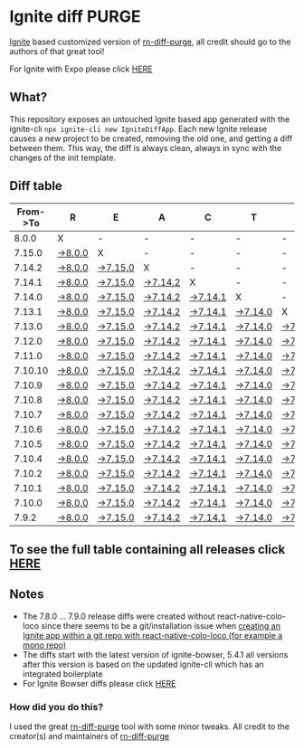 # Ignite diff PURGE

[Ignite](https://github.com/infinitered/ignite) based customized version of [rn-diff-purge](https://github.com/react-native-community/rn-diff-purge/), all credit should go to the authors of that great tool!

For Ignite with Expo please click [HERE](https://github.com/nirre7/ignite-expo-diff-purge)

## What?

This repository exposes an untouched Ignite based app generated with the ignite-cli
`npx ignite-cli new IgniteDiffApp`. Each new Ignite release causes a new project to be created, removing the old one, and getting a diff between them. This way, the diff is always clean, always in sync with the changes of the init template.

## Diff table

| From->To | R                                                                                             | E                                                                                               | A                                                                                               | C                                                                                               | T                                                                                               |                                                                                                 | N                                                                                               | A                                                                                               | T                                                                                               | I                                                                                                | V                                                                                              | E                                                                                              |                                                                                                |                                                                                                |                                                                                                |                                                                                                |                                                                                                |                                                                                                |                                                                                               |     |
| -------- | --------------------------------------------------------------------------------------------- | ----------------------------------------------------------------------------------------------- | ----------------------------------------------------------------------------------------------- | ----------------------------------------------------------------------------------------------- | ----------------------------------------------------------------------------------------------- | ----------------------------------------------------------------------------------------------- | ----------------------------------------------------------------------------------------------- | ----------------------------------------------------------------------------------------------- | ----------------------------------------------------------------------------------------------- | ------------------------------------------------------------------------------------------------ | ---------------------------------------------------------------------------------------------- | ---------------------------------------------------------------------------------------------- | ---------------------------------------------------------------------------------------------- | ---------------------------------------------------------------------------------------------- | ---------------------------------------------------------------------------------------------- | ---------------------------------------------------------------------------------------------- | ---------------------------------------------------------------------------------------------- | ---------------------------------------------------------------------------------------------- | --------------------------------------------------------------------------------------------- | --- |
| 8.0.0    | X                                                                                             | -                                                                                               | -                                                                                               | -                                                                                               | -                                                                                               | -                                                                                               | -                                                                                               | -                                                                                               | -                                                                                               | -                                                                                                | -                                                                                              | -                                                                                              | -                                                                                              | -                                                                                              | -                                                                                              | -                                                                                              | -                                                                                              | -                                                                                              | -                                                                                             | -   |
| 7.15.0   | [->8.0.0](https://github.com/nirre7/ignite-diff-purge/compare/release/7.15.0..release/8.0.0)  | X                                                                                               | -                                                                                               | -                                                                                               | -                                                                                               | -                                                                                               | -                                                                                               | -                                                                                               | -                                                                                               | -                                                                                                | -                                                                                              | -                                                                                              | -                                                                                              | -                                                                                              | -                                                                                              | -                                                                                              | -                                                                                              | -                                                                                              | -                                                                                             | -   |
| 7.14.2   | [->8.0.0](https://github.com/nirre7/ignite-diff-purge/compare/release/7.14.2..release/8.0.0)  | [->7.15.0](https://github.com/nirre7/ignite-diff-purge/compare/release/7.14.2..release/7.15.0)  | X                                                                                               | -                                                                                               | -                                                                                               | -                                                                                               | -                                                                                               | -                                                                                               | -                                                                                               | -                                                                                                | -                                                                                              | -                                                                                              | -                                                                                              | -                                                                                              | -                                                                                              | -                                                                                              | -                                                                                              | -                                                                                              | -                                                                                             | -   |
| 7.14.1   | [->8.0.0](https://github.com/nirre7/ignite-diff-purge/compare/release/7.14.1..release/8.0.0)  | [->7.15.0](https://github.com/nirre7/ignite-diff-purge/compare/release/7.14.1..release/7.15.0)  | [->7.14.2](https://github.com/nirre7/ignite-diff-purge/compare/release/7.14.1..release/7.14.2)  | X                                                                                               | -                                                                                               | -                                                                                               | -                                                                                               | -                                                                                               | -                                                                                               | -                                                                                                | -                                                                                              | -                                                                                              | -                                                                                              | -                                                                                              | -                                                                                              | -                                                                                              | -                                                                                              | -                                                                                              | -                                                                                             | -   |
| 7.14.0   | [->8.0.0](https://github.com/nirre7/ignite-diff-purge/compare/release/7.14.0..release/8.0.0)  | [->7.15.0](https://github.com/nirre7/ignite-diff-purge/compare/release/7.14.0..release/7.15.0)  | [->7.14.2](https://github.com/nirre7/ignite-diff-purge/compare/release/7.14.0..release/7.14.2)  | [->7.14.1](https://github.com/nirre7/ignite-diff-purge/compare/release/7.14.0..release/7.14.1)  | X                                                                                               | -                                                                                               | -                                                                                               | -                                                                                               | -                                                                                               | -                                                                                                | -                                                                                              | -                                                                                              | -                                                                                              | -                                                                                              | -                                                                                              | -                                                                                              | -                                                                                              | -                                                                                              | -                                                                                             | -   |
| 7.13.1   | [->8.0.0](https://github.com/nirre7/ignite-diff-purge/compare/release/7.13.1..release/8.0.0)  | [->7.15.0](https://github.com/nirre7/ignite-diff-purge/compare/release/7.13.1..release/7.15.0)  | [->7.14.2](https://github.com/nirre7/ignite-diff-purge/compare/release/7.13.1..release/7.14.2)  | [->7.14.1](https://github.com/nirre7/ignite-diff-purge/compare/release/7.13.1..release/7.14.1)  | [->7.14.0](https://github.com/nirre7/ignite-diff-purge/compare/release/7.13.1..release/7.14.0)  | X                                                                                               | -                                                                                               | -                                                                                               | -                                                                                               | -                                                                                                | -                                                                                              | -                                                                                              | -                                                                                              | -                                                                                              | -                                                                                              | -                                                                                              | -                                                                                              | -                                                                                              | -                                                                                             | -   |
| 7.13.0   | [->8.0.0](https://github.com/nirre7/ignite-diff-purge/compare/release/7.13.0..release/8.0.0)  | [->7.15.0](https://github.com/nirre7/ignite-diff-purge/compare/release/7.13.0..release/7.15.0)  | [->7.14.2](https://github.com/nirre7/ignite-diff-purge/compare/release/7.13.0..release/7.14.2)  | [->7.14.1](https://github.com/nirre7/ignite-diff-purge/compare/release/7.13.0..release/7.14.1)  | [->7.14.0](https://github.com/nirre7/ignite-diff-purge/compare/release/7.13.0..release/7.14.0)  | [->7.13.1](https://github.com/nirre7/ignite-diff-purge/compare/release/7.13.0..release/7.13.1)  | X                                                                                               | -                                                                                               | -                                                                                               | -                                                                                                | -                                                                                              | -                                                                                              | -                                                                                              | -                                                                                              | -                                                                                              | -                                                                                              | -                                                                                              | -                                                                                              | -                                                                                             | -   |
| 7.12.0   | [->8.0.0](https://github.com/nirre7/ignite-diff-purge/compare/release/7.12.0..release/8.0.0)  | [->7.15.0](https://github.com/nirre7/ignite-diff-purge/compare/release/7.12.0..release/7.15.0)  | [->7.14.2](https://github.com/nirre7/ignite-diff-purge/compare/release/7.12.0..release/7.14.2)  | [->7.14.1](https://github.com/nirre7/ignite-diff-purge/compare/release/7.12.0..release/7.14.1)  | [->7.14.0](https://github.com/nirre7/ignite-diff-purge/compare/release/7.12.0..release/7.14.0)  | [->7.13.1](https://github.com/nirre7/ignite-diff-purge/compare/release/7.12.0..release/7.13.1)  | [->7.13.0](https://github.com/nirre7/ignite-diff-purge/compare/release/7.12.0..release/7.13.0)  | X                                                                                               | -                                                                                               | -                                                                                                | -                                                                                              | -                                                                                              | -                                                                                              | -                                                                                              | -                                                                                              | -                                                                                              | -                                                                                              | -                                                                                              | -                                                                                             | -   |
| 7.11.0   | [->8.0.0](https://github.com/nirre7/ignite-diff-purge/compare/release/7.11.0..release/8.0.0)  | [->7.15.0](https://github.com/nirre7/ignite-diff-purge/compare/release/7.11.0..release/7.15.0)  | [->7.14.2](https://github.com/nirre7/ignite-diff-purge/compare/release/7.11.0..release/7.14.2)  | [->7.14.1](https://github.com/nirre7/ignite-diff-purge/compare/release/7.11.0..release/7.14.1)  | [->7.14.0](https://github.com/nirre7/ignite-diff-purge/compare/release/7.11.0..release/7.14.0)  | [->7.13.1](https://github.com/nirre7/ignite-diff-purge/compare/release/7.11.0..release/7.13.1)  | [->7.13.0](https://github.com/nirre7/ignite-diff-purge/compare/release/7.11.0..release/7.13.0)  | [->7.12.0](https://github.com/nirre7/ignite-diff-purge/compare/release/7.11.0..release/7.12.0)  | X                                                                                               | -                                                                                                | -                                                                                              | -                                                                                              | -                                                                                              | -                                                                                              | -                                                                                              | -                                                                                              | -                                                                                              | -                                                                                              | -                                                                                             | -   |
| 7.10.10  | [->8.0.0](https://github.com/nirre7/ignite-diff-purge/compare/release/7.10.10..release/8.0.0) | [->7.15.0](https://github.com/nirre7/ignite-diff-purge/compare/release/7.10.10..release/7.15.0) | [->7.14.2](https://github.com/nirre7/ignite-diff-purge/compare/release/7.10.10..release/7.14.2) | [->7.14.1](https://github.com/nirre7/ignite-diff-purge/compare/release/7.10.10..release/7.14.1) | [->7.14.0](https://github.com/nirre7/ignite-diff-purge/compare/release/7.10.10..release/7.14.0) | [->7.13.1](https://github.com/nirre7/ignite-diff-purge/compare/release/7.10.10..release/7.13.1) | [->7.13.0](https://github.com/nirre7/ignite-diff-purge/compare/release/7.10.10..release/7.13.0) | [->7.12.0](https://github.com/nirre7/ignite-diff-purge/compare/release/7.10.10..release/7.12.0) | [->7.11.0](https://github.com/nirre7/ignite-diff-purge/compare/release/7.10.10..release/7.11.0) | X                                                                                                | -                                                                                              | -                                                                                              | -                                                                                              | -                                                                                              | -                                                                                              | -                                                                                              | -                                                                                              | -                                                                                              | -                                                                                             | -   |
| 7.10.9   | [->8.0.0](https://github.com/nirre7/ignite-diff-purge/compare/release/7.10.9..release/8.0.0)  | [->7.15.0](https://github.com/nirre7/ignite-diff-purge/compare/release/7.10.9..release/7.15.0)  | [->7.14.2](https://github.com/nirre7/ignite-diff-purge/compare/release/7.10.9..release/7.14.2)  | [->7.14.1](https://github.com/nirre7/ignite-diff-purge/compare/release/7.10.9..release/7.14.1)  | [->7.14.0](https://github.com/nirre7/ignite-diff-purge/compare/release/7.10.9..release/7.14.0)  | [->7.13.1](https://github.com/nirre7/ignite-diff-purge/compare/release/7.10.9..release/7.13.1)  | [->7.13.0](https://github.com/nirre7/ignite-diff-purge/compare/release/7.10.9..release/7.13.0)  | [->7.12.0](https://github.com/nirre7/ignite-diff-purge/compare/release/7.10.9..release/7.12.0)  | [->7.11.0](https://github.com/nirre7/ignite-diff-purge/compare/release/7.10.9..release/7.11.0)  | [->7.10.10](https://github.com/nirre7/ignite-diff-purge/compare/release/7.10.9..release/7.10.10) | X                                                                                              | -                                                                                              | -                                                                                              | -                                                                                              | -                                                                                              | -                                                                                              | -                                                                                              | -                                                                                              | -                                                                                             | -   |
| 7.10.8   | [->8.0.0](https://github.com/nirre7/ignite-diff-purge/compare/release/7.10.8..release/8.0.0)  | [->7.15.0](https://github.com/nirre7/ignite-diff-purge/compare/release/7.10.8..release/7.15.0)  | [->7.14.2](https://github.com/nirre7/ignite-diff-purge/compare/release/7.10.8..release/7.14.2)  | [->7.14.1](https://github.com/nirre7/ignite-diff-purge/compare/release/7.10.8..release/7.14.1)  | [->7.14.0](https://github.com/nirre7/ignite-diff-purge/compare/release/7.10.8..release/7.14.0)  | [->7.13.1](https://github.com/nirre7/ignite-diff-purge/compare/release/7.10.8..release/7.13.1)  | [->7.13.0](https://github.com/nirre7/ignite-diff-purge/compare/release/7.10.8..release/7.13.0)  | [->7.12.0](https://github.com/nirre7/ignite-diff-purge/compare/release/7.10.8..release/7.12.0)  | [->7.11.0](https://github.com/nirre7/ignite-diff-purge/compare/release/7.10.8..release/7.11.0)  | [->7.10.10](https://github.com/nirre7/ignite-diff-purge/compare/release/7.10.8..release/7.10.10) | [->7.10.9](https://github.com/nirre7/ignite-diff-purge/compare/release/7.10.8..release/7.10.9) | X                                                                                              | -                                                                                              | -                                                                                              | -                                                                                              | -                                                                                              | -                                                                                              | -                                                                                              | -                                                                                             | -   |
| 7.10.7   | [->8.0.0](https://github.com/nirre7/ignite-diff-purge/compare/release/7.10.7..release/8.0.0)  | [->7.15.0](https://github.com/nirre7/ignite-diff-purge/compare/release/7.10.7..release/7.15.0)  | [->7.14.2](https://github.com/nirre7/ignite-diff-purge/compare/release/7.10.7..release/7.14.2)  | [->7.14.1](https://github.com/nirre7/ignite-diff-purge/compare/release/7.10.7..release/7.14.1)  | [->7.14.0](https://github.com/nirre7/ignite-diff-purge/compare/release/7.10.7..release/7.14.0)  | [->7.13.1](https://github.com/nirre7/ignite-diff-purge/compare/release/7.10.7..release/7.13.1)  | [->7.13.0](https://github.com/nirre7/ignite-diff-purge/compare/release/7.10.7..release/7.13.0)  | [->7.12.0](https://github.com/nirre7/ignite-diff-purge/compare/release/7.10.7..release/7.12.0)  | [->7.11.0](https://github.com/nirre7/ignite-diff-purge/compare/release/7.10.7..release/7.11.0)  | [->7.10.10](https://github.com/nirre7/ignite-diff-purge/compare/release/7.10.7..release/7.10.10) | [->7.10.9](https://github.com/nirre7/ignite-diff-purge/compare/release/7.10.7..release/7.10.9) | [->7.10.8](https://github.com/nirre7/ignite-diff-purge/compare/release/7.10.7..release/7.10.8) | X                                                                                              | -                                                                                              | -                                                                                              | -                                                                                              | -                                                                                              | -                                                                                              | -                                                                                             | -   |
| 7.10.6   | [->8.0.0](https://github.com/nirre7/ignite-diff-purge/compare/release/7.10.6..release/8.0.0)  | [->7.15.0](https://github.com/nirre7/ignite-diff-purge/compare/release/7.10.6..release/7.15.0)  | [->7.14.2](https://github.com/nirre7/ignite-diff-purge/compare/release/7.10.6..release/7.14.2)  | [->7.14.1](https://github.com/nirre7/ignite-diff-purge/compare/release/7.10.6..release/7.14.1)  | [->7.14.0](https://github.com/nirre7/ignite-diff-purge/compare/release/7.10.6..release/7.14.0)  | [->7.13.1](https://github.com/nirre7/ignite-diff-purge/compare/release/7.10.6..release/7.13.1)  | [->7.13.0](https://github.com/nirre7/ignite-diff-purge/compare/release/7.10.6..release/7.13.0)  | [->7.12.0](https://github.com/nirre7/ignite-diff-purge/compare/release/7.10.6..release/7.12.0)  | [->7.11.0](https://github.com/nirre7/ignite-diff-purge/compare/release/7.10.6..release/7.11.0)  | [->7.10.10](https://github.com/nirre7/ignite-diff-purge/compare/release/7.10.6..release/7.10.10) | [->7.10.9](https://github.com/nirre7/ignite-diff-purge/compare/release/7.10.6..release/7.10.9) | [->7.10.8](https://github.com/nirre7/ignite-diff-purge/compare/release/7.10.6..release/7.10.8) | [->7.10.7](https://github.com/nirre7/ignite-diff-purge/compare/release/7.10.6..release/7.10.7) | X                                                                                              | -                                                                                              | -                                                                                              | -                                                                                              | -                                                                                              | -                                                                                             | -   |
| 7.10.5   | [->8.0.0](https://github.com/nirre7/ignite-diff-purge/compare/release/7.10.5..release/8.0.0)  | [->7.15.0](https://github.com/nirre7/ignite-diff-purge/compare/release/7.10.5..release/7.15.0)  | [->7.14.2](https://github.com/nirre7/ignite-diff-purge/compare/release/7.10.5..release/7.14.2)  | [->7.14.1](https://github.com/nirre7/ignite-diff-purge/compare/release/7.10.5..release/7.14.1)  | [->7.14.0](https://github.com/nirre7/ignite-diff-purge/compare/release/7.10.5..release/7.14.0)  | [->7.13.1](https://github.com/nirre7/ignite-diff-purge/compare/release/7.10.5..release/7.13.1)  | [->7.13.0](https://github.com/nirre7/ignite-diff-purge/compare/release/7.10.5..release/7.13.0)  | [->7.12.0](https://github.com/nirre7/ignite-diff-purge/compare/release/7.10.5..release/7.12.0)  | [->7.11.0](https://github.com/nirre7/ignite-diff-purge/compare/release/7.10.5..release/7.11.0)  | [->7.10.10](https://github.com/nirre7/ignite-diff-purge/compare/release/7.10.5..release/7.10.10) | [->7.10.9](https://github.com/nirre7/ignite-diff-purge/compare/release/7.10.5..release/7.10.9) | [->7.10.8](https://github.com/nirre7/ignite-diff-purge/compare/release/7.10.5..release/7.10.8) | [->7.10.7](https://github.com/nirre7/ignite-diff-purge/compare/release/7.10.5..release/7.10.7) | [->7.10.6](https://github.com/nirre7/ignite-diff-purge/compare/release/7.10.5..release/7.10.6) | X                                                                                              | -                                                                                              | -                                                                                              | -                                                                                              | -                                                                                             | -   |
| 7.10.4   | [->8.0.0](https://github.com/nirre7/ignite-diff-purge/compare/release/7.10.4..release/8.0.0)  | [->7.15.0](https://github.com/nirre7/ignite-diff-purge/compare/release/7.10.4..release/7.15.0)  | [->7.14.2](https://github.com/nirre7/ignite-diff-purge/compare/release/7.10.4..release/7.14.2)  | [->7.14.1](https://github.com/nirre7/ignite-diff-purge/compare/release/7.10.4..release/7.14.1)  | [->7.14.0](https://github.com/nirre7/ignite-diff-purge/compare/release/7.10.4..release/7.14.0)  | [->7.13.1](https://github.com/nirre7/ignite-diff-purge/compare/release/7.10.4..release/7.13.1)  | [->7.13.0](https://github.com/nirre7/ignite-diff-purge/compare/release/7.10.4..release/7.13.0)  | [->7.12.0](https://github.com/nirre7/ignite-diff-purge/compare/release/7.10.4..release/7.12.0)  | [->7.11.0](https://github.com/nirre7/ignite-diff-purge/compare/release/7.10.4..release/7.11.0)  | [->7.10.10](https://github.com/nirre7/ignite-diff-purge/compare/release/7.10.4..release/7.10.10) | [->7.10.9](https://github.com/nirre7/ignite-diff-purge/compare/release/7.10.4..release/7.10.9) | [->7.10.8](https://github.com/nirre7/ignite-diff-purge/compare/release/7.10.4..release/7.10.8) | [->7.10.7](https://github.com/nirre7/ignite-diff-purge/compare/release/7.10.4..release/7.10.7) | [->7.10.6](https://github.com/nirre7/ignite-diff-purge/compare/release/7.10.4..release/7.10.6) | [->7.10.5](https://github.com/nirre7/ignite-diff-purge/compare/release/7.10.4..release/7.10.5) | X                                                                                              | -                                                                                              | -                                                                                              | -                                                                                             | -   |
| 7.10.2   | [->8.0.0](https://github.com/nirre7/ignite-diff-purge/compare/release/7.10.2..release/8.0.0)  | [->7.15.0](https://github.com/nirre7/ignite-diff-purge/compare/release/7.10.2..release/7.15.0)  | [->7.14.2](https://github.com/nirre7/ignite-diff-purge/compare/release/7.10.2..release/7.14.2)  | [->7.14.1](https://github.com/nirre7/ignite-diff-purge/compare/release/7.10.2..release/7.14.1)  | [->7.14.0](https://github.com/nirre7/ignite-diff-purge/compare/release/7.10.2..release/7.14.0)  | [->7.13.1](https://github.com/nirre7/ignite-diff-purge/compare/release/7.10.2..release/7.13.1)  | [->7.13.0](https://github.com/nirre7/ignite-diff-purge/compare/release/7.10.2..release/7.13.0)  | [->7.12.0](https://github.com/nirre7/ignite-diff-purge/compare/release/7.10.2..release/7.12.0)  | [->7.11.0](https://github.com/nirre7/ignite-diff-purge/compare/release/7.10.2..release/7.11.0)  | [->7.10.10](https://github.com/nirre7/ignite-diff-purge/compare/release/7.10.2..release/7.10.10) | [->7.10.9](https://github.com/nirre7/ignite-diff-purge/compare/release/7.10.2..release/7.10.9) | [->7.10.8](https://github.com/nirre7/ignite-diff-purge/compare/release/7.10.2..release/7.10.8) | [->7.10.7](https://github.com/nirre7/ignite-diff-purge/compare/release/7.10.2..release/7.10.7) | [->7.10.6](https://github.com/nirre7/ignite-diff-purge/compare/release/7.10.2..release/7.10.6) | [->7.10.5](https://github.com/nirre7/ignite-diff-purge/compare/release/7.10.2..release/7.10.5) | [->7.10.4](https://github.com/nirre7/ignite-diff-purge/compare/release/7.10.2..release/7.10.4) | X                                                                                              | -                                                                                              | -                                                                                             | -   |
| 7.10.1   | [->8.0.0](https://github.com/nirre7/ignite-diff-purge/compare/release/7.10.1..release/8.0.0)  | [->7.15.0](https://github.com/nirre7/ignite-diff-purge/compare/release/7.10.1..release/7.15.0)  | [->7.14.2](https://github.com/nirre7/ignite-diff-purge/compare/release/7.10.1..release/7.14.2)  | [->7.14.1](https://github.com/nirre7/ignite-diff-purge/compare/release/7.10.1..release/7.14.1)  | [->7.14.0](https://github.com/nirre7/ignite-diff-purge/compare/release/7.10.1..release/7.14.0)  | [->7.13.1](https://github.com/nirre7/ignite-diff-purge/compare/release/7.10.1..release/7.13.1)  | [->7.13.0](https://github.com/nirre7/ignite-diff-purge/compare/release/7.10.1..release/7.13.0)  | [->7.12.0](https://github.com/nirre7/ignite-diff-purge/compare/release/7.10.1..release/7.12.0)  | [->7.11.0](https://github.com/nirre7/ignite-diff-purge/compare/release/7.10.1..release/7.11.0)  | [->7.10.10](https://github.com/nirre7/ignite-diff-purge/compare/release/7.10.1..release/7.10.10) | [->7.10.9](https://github.com/nirre7/ignite-diff-purge/compare/release/7.10.1..release/7.10.9) | [->7.10.8](https://github.com/nirre7/ignite-diff-purge/compare/release/7.10.1..release/7.10.8) | [->7.10.7](https://github.com/nirre7/ignite-diff-purge/compare/release/7.10.1..release/7.10.7) | [->7.10.6](https://github.com/nirre7/ignite-diff-purge/compare/release/7.10.1..release/7.10.6) | [->7.10.5](https://github.com/nirre7/ignite-diff-purge/compare/release/7.10.1..release/7.10.5) | [->7.10.4](https://github.com/nirre7/ignite-diff-purge/compare/release/7.10.1..release/7.10.4) | [->7.10.2](https://github.com/nirre7/ignite-diff-purge/compare/release/7.10.1..release/7.10.2) | X                                                                                              | -                                                                                             | -   |
| 7.10.0   | [->8.0.0](https://github.com/nirre7/ignite-diff-purge/compare/release/7.10.0..release/8.0.0)  | [->7.15.0](https://github.com/nirre7/ignite-diff-purge/compare/release/7.10.0..release/7.15.0)  | [->7.14.2](https://github.com/nirre7/ignite-diff-purge/compare/release/7.10.0..release/7.14.2)  | [->7.14.1](https://github.com/nirre7/ignite-diff-purge/compare/release/7.10.0..release/7.14.1)  | [->7.14.0](https://github.com/nirre7/ignite-diff-purge/compare/release/7.10.0..release/7.14.0)  | [->7.13.1](https://github.com/nirre7/ignite-diff-purge/compare/release/7.10.0..release/7.13.1)  | [->7.13.0](https://github.com/nirre7/ignite-diff-purge/compare/release/7.10.0..release/7.13.0)  | [->7.12.0](https://github.com/nirre7/ignite-diff-purge/compare/release/7.10.0..release/7.12.0)  | [->7.11.0](https://github.com/nirre7/ignite-diff-purge/compare/release/7.10.0..release/7.11.0)  | [->7.10.10](https://github.com/nirre7/ignite-diff-purge/compare/release/7.10.0..release/7.10.10) | [->7.10.9](https://github.com/nirre7/ignite-diff-purge/compare/release/7.10.0..release/7.10.9) | [->7.10.8](https://github.com/nirre7/ignite-diff-purge/compare/release/7.10.0..release/7.10.8) | [->7.10.7](https://github.com/nirre7/ignite-diff-purge/compare/release/7.10.0..release/7.10.7) | [->7.10.6](https://github.com/nirre7/ignite-diff-purge/compare/release/7.10.0..release/7.10.6) | [->7.10.5](https://github.com/nirre7/ignite-diff-purge/compare/release/7.10.0..release/7.10.5) | [->7.10.4](https://github.com/nirre7/ignite-diff-purge/compare/release/7.10.0..release/7.10.4) | [->7.10.2](https://github.com/nirre7/ignite-diff-purge/compare/release/7.10.0..release/7.10.2) | [->7.10.1](https://github.com/nirre7/ignite-diff-purge/compare/release/7.10.0..release/7.10.1) | X                                                                                             | -   |
| 7.9.2    | [->8.0.0](https://github.com/nirre7/ignite-diff-purge/compare/release/7.9.2..release/8.0.0)   | [->7.15.0](https://github.com/nirre7/ignite-diff-purge/compare/release/7.9.2..release/7.15.0)   | [->7.14.2](https://github.com/nirre7/ignite-diff-purge/compare/release/7.9.2..release/7.14.2)   | [->7.14.1](https://github.com/nirre7/ignite-diff-purge/compare/release/7.9.2..release/7.14.1)   | [->7.14.0](https://github.com/nirre7/ignite-diff-purge/compare/release/7.9.2..release/7.14.0)   | [->7.13.1](https://github.com/nirre7/ignite-diff-purge/compare/release/7.9.2..release/7.13.1)   | [->7.13.0](https://github.com/nirre7/ignite-diff-purge/compare/release/7.9.2..release/7.13.0)   | [->7.12.0](https://github.com/nirre7/ignite-diff-purge/compare/release/7.9.2..release/7.12.0)   | [->7.11.0](https://github.com/nirre7/ignite-diff-purge/compare/release/7.9.2..release/7.11.0)   | [->7.10.10](https://github.com/nirre7/ignite-diff-purge/compare/release/7.9.2..release/7.10.10)  | [->7.10.9](https://github.com/nirre7/ignite-diff-purge/compare/release/7.9.2..release/7.10.9)  | [->7.10.8](https://github.com/nirre7/ignite-diff-purge/compare/release/7.9.2..release/7.10.8)  | [->7.10.7](https://github.com/nirre7/ignite-diff-purge/compare/release/7.9.2..release/7.10.7)  | [->7.10.6](https://github.com/nirre7/ignite-diff-purge/compare/release/7.9.2..release/7.10.6)  | [->7.10.5](https://github.com/nirre7/ignite-diff-purge/compare/release/7.9.2..release/7.10.5)  | [->7.10.4](https://github.com/nirre7/ignite-diff-purge/compare/release/7.9.2..release/7.10.4)  | [->7.10.2](https://github.com/nirre7/ignite-diff-purge/compare/release/7.9.2..release/7.10.2)  | [->7.10.1](https://github.com/nirre7/ignite-diff-purge/compare/release/7.9.2..release/7.10.1)  | [->7.10.0](https://github.com/nirre7/ignite-diff-purge/compare/release/7.9.2..release/7.10.0) | X   |

## To see the full table containing all releases click [HERE](https://nirre7.github.io/ignite-diff-purge/)

## Notes
- The 7.8.0 ... 7.9.0 release diffs were created without react-native-colo-loco since there seems to be a git/installation issue when [creating an Ignite app within a git repo with react-native-colo-loco (for example a mono repo)](https://github.com/infinitered/ignite/issues/1845) 
- The diffs start with the latest version of ignite-bowser, 5.4.1 all versions after this version is based on the updated ignite-cli which has an integrated boilerplate
- For Ignite Bowser diffs please click [HERE](https://github.com/nirre7/ignite-bowser-diff-purge)

### How did you do this?

I used the great [rn-diff-purge](https://github.com/react-native-community/rn-diff-purge/) tool with some minor tweaks.
All credit to the creator(s) and maintainers of [rn-diff-purge](https://github.com/react-native-community/rn-diff-purge/)


